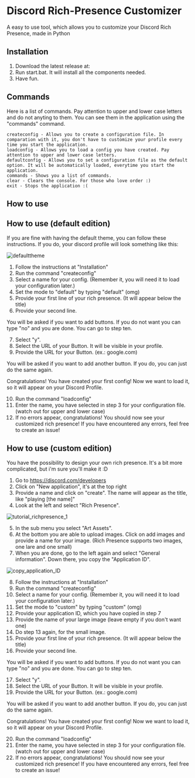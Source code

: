 # Discord Rich-Presence Customizer
A easy to use tool, which allows you to customize your Discord Rich Presence, made in Python

## Installation

1. Download the latest release at: 
2. Run start.bat. It will install all the components needed.
3. Have fun.



## Commands

Here is a list of commands. Pay attention to upper and lower case letters and do not anyting to them.  You can see them in the application using the "commands" command.
```
createconfig - Allows you to create a configuration file. In comparation with it, you don't have to customize your profile every time you start the application.
loadconfig - Allows you to load a config you have created. Pay attention to upper and lower case letters.
defaultconfig - Allows you to set a configuration file as the default option. It will be automatically loaded, everytime you start the application.
commands - Shows you a list of commands.
clear - Clears the console. For those who love order :)
exit - Stops the application :(
```

## How to use



## How to use (default edition)

If you are fine with having the default theme, you can follow these instructions. If you do, your discord profile will look something like this:

![defaulttheme](https://user-images.githubusercontent.com/97536100/233160426-676cf07f-4c86-4590-9f65-643d38c50569.PNG)

1. Follow the instructions at "Installation"
2. Run the command "createconfig"
3. Select a name for your config. (Remember it, you will need it to load your configuration later.)
4. Set the mode to "default" by typing "default" (omg)
5. Provide your first line of your rich presence. (It will appear below the title)
6. Provide your second line.

You will be asked if you want to add buttons. If you do not want you can type "no" and you are done. You can go to step ten.

7. Select "y". 
8. Select the URL of your Button. It will be visible in your profile. 
9. Provide the URL for your Button. (ex.: google.com) 

You will be asked if you want to add another button. If you do, you can just do the same again. 

Congratulations! You have created your first config! Now we want to load it, so it will appear on your Discord Profile.

10. Run the command "loadconfig"
11. Enter the name, you have selected in step 3 for your configuration file. (watch out for upper and lower case)
12. If no errors appear, congratulations! You should now see your customized rich presence! If you have encountered any errors, feel free to create an issue!

## How to use (custom edition)

You have the possibility to design your own rich presence. It's a bit more complicated, but i'm sure you'll make it :D

1. Go to https://discord.com/developers
2. Click on "New application", it's at the top right
3. Provide a name and click on "create". The name will appear as the title, like "playing [the name]"
4. Look at the left and select "Rich Presence".

![tutorial_richpresence_1](https://user-images.githubusercontent.com/97536100/233164553-b61e2658-cd05-4a46-bef7-46bbe50f991c.png)

5. In the sub menu you select "Art Assets". 
6. At the bottom you are able to upload images. Click on add images and provide a name for your image. (Rich Presence supports two images, one lare and one small)
7. When you are done, go to the left again and select "General information". Down there, you copy the "Application ID".

![copy_application_ID](https://user-images.githubusercontent.com/97536100/233166038-08aee1f2-a910-4041-b551-3ba6e4cfd78b.png)

8. Follow the instructions at "Installation"
9. Run the command "createconfig"
10. Select a name for your config. (Remember it, you will need it to load your configuration later.)
11. Set the mode to "custom" by typing "custom" (omg)
12. Provide your application ID, which you have copied in step 7
13. Provide the name of your large image (leave empty if you don't want one)
14. Do step 13 again, for the small image.
15. Provide your first line of your rich presence. (It will appear below the title)
16. Provide your second line.

You will be asked if you want to add buttons. If you do not want you can type "no" and you are done. You can go to step ten.

17. Select "y". 
18. Select the URL of your Button. It will be visible in your profile. 
19. Provide the URL for your Button. (ex.: google.com) 

You will be asked if you want to add another button. If you do, you can just do the same again. 

Congratulations! You have created your first config! Now we want to load it, so it will appear on your Discord Profile.

20. Run the command "loadconfig"
21. Enter the name, you have selected in step 3 for your configuration file. (watch out for upper and lower case)
22. If no errors appear, congratulations! You should now see your customized rich presence! If you have encountered any errors, feel free to create an issue!

